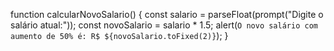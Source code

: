 function calcularNovoSalario() {
  const salario = parseFloat(prompt("Digite o salário atual:"));
  const novoSalario = salario * 1.5;
  alert(`O novo salário com aumento de 50% é: R$ ${novoSalario.toFixed(2)}`);
}
